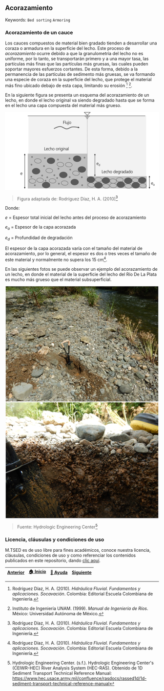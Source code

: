 ## Acorazamiento
Keywords: `Bed sorting` `Armoring` 

### Acorazamiento de un cauce

Los cauces compuestos de material bien gradado tienden a desarrollar una coraza o armadura en la superficie del lecho. Este proceso de *acorazamiento* ocurre debido a que la granulometría del lecho no es uniforme, por lo tanto, se transportarán primero y a una mayor tasa, las partículas más finas que las partículas más gruesas, las cuales pueden soportar mayores esfuerzos cortantes. De esta forma, debido a la permanencia de las partículas de sedimento más gruesas, se va formando una especie de coraza en la superficie del lecho, que protege el material más fino ubicado debajo de esta capa, limitando su erosión [^1] [^2].

En la siguiente figura se presenta un esquema del acorazamiento de un lecho, en donde el lecho original va siendo degradado hasta que se forma en el lecho una capa compuesta del material más grueso.

<div align="center">
  <img src="./Img/1_1.png" width="700px">
</div>

> Figura adaptada de: Rodríguez Díaz, H. A. (2010)[^1]

Donde:

$e$ = Espesor total inicial del lecho antes del proceso de acorazamiento

$e_{a}$ = Espesor de la capa acorazada

$e_{d}$ = Profundidad de degradación

El espesor de la capa acorazada varía con el tamaño del material de acorazamiento, por lo general, el espesor es dos o tres veces el tamaño de este material y normalmente no supera los 15 cm[^1].

En las siguientes fotos se puede observar un ejemplo del acorazamiento de un lecho, en donde el material de la superficie del lecho del Río De La Plata es mucho más grueso que el material subsuperficial.

<div align="center">
  <img src="./Img/1_2.png" width="500px">
  <img src="./Img/1_3.png" width="500px">
</div>

> Fuente: Hydrologic Engineering Center[^3]


### Licencia, cláusulas y condiciones de uso

M.TSED es de uso libre para fines académicos, conoce nuestra licencia, cláusulas, condiciones de uso y como referenciar los contenidos publicados en este repositorio, dando [clic aquí](https://github.com/mflatouche/M.TSED/wiki/License).

| [Anterior]() | [:house: Inicio](https://github.com/mflatouche/M.TSED/wiki) | [:beginner: Ayuda]()  | [Siguiente]() |
|---------------------------------------------------------------------------------|------------------------------------------------------------|------------------------------------------------------------------------|-----------------------------------------------------------------------------------|

[^1]: Rodríguez Díaz, H. A. (2010). _Hidráulica Fluvial. Fundamentos y aplicaciones. Socavación_. Colombia: Editorial Escuela Colombiana de Ingeniería.
[^2]: Instituto de Ingeniería UNAM. (1999). _Manual de Ingeniería de Ríos_. México: Universidad Autónoma de México.
[^3]: Hydrologic Engineering Center. (s.f.). Hydrologic Engineering Center's (CEIWR-HEC) River Analysis System (HEC-RAS). Obtenido de 1D Sediment Transport Technical Reference Manual: https://www.hec.usace.army.mil/confluence/rasdocs/rassed1d/1d-sediment-transport-technical-reference-manual
